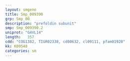 ```yaml
---
layout: smgene
title: Smp_009390
grp: Smp_00
description: "prefoldin subunit"
smp: Smp_009390.2
uniprot: "G4VL14"
length:   357
cdd: "COG1382, TIGR02338, cd00632, cl09111, pfam01920"
kk: K09548
categories: sm
---
```

